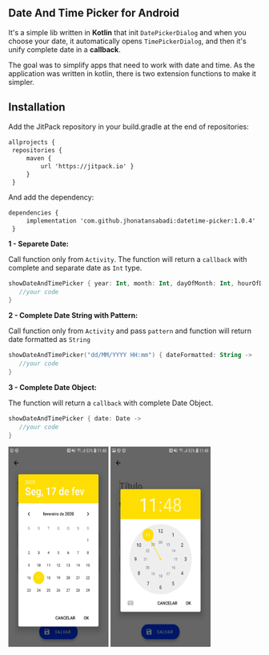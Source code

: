 
## **Date And Time Picker for Android**

It's a simple lib written in **Kotlin** that init `DatePickerDialog` and when you choose your date, it automatically opens `TimePickerDialog`, and then it's unify complete date in a **callback**.

The goal was to simplify apps that need to work with date and time.
As the application was written in kotlin, there is two extension functions to make it simpler.

## Installation

Add the JitPack repository in your build.gradle at the end of repositories:

```
allprojects {
 repositories {
	 maven {
		 url 'https://jitpack.io' }
	 }
 }
```
And add the dependency:

```
dependencies {
	 implementation 'com.github.jhonatansabadi:datetime-picker:1.0.4'
 }

```

**1 - Separete Date:**

Call function only from `Activity`. The function will return a `callback` with complete and separate date as `Int` type.


```kotlin
showDateAndTimePicker { year: Int, month: Int, dayOfMonth: Int, hourOfDay: Int, minute: Int ->
   //your code
}
```
**2 - Complete Date String with Pattern:**

Call function only from `Activity` and pass `pattern` and function will return date formatted as `String`

```kotlin
showDateAndTimePicker("dd/MM/YYYY HH:mm") { dateFormatted: String ->
   //your code
}
```
**3 - Complete Date Object:**

The function will return a `callback` with complete Date Object.

```kotlin
showDateAndTimePicker { date: Date ->
   //your code
}
```

<img src="images/date.jpg" width="200" height="400" />

<img src="images/time.jpg" width="200" height="400" />
